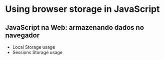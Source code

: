 # Using browser storage in JavaScript

## JavaScript na Web: armazenando dados no navegador

- Local Storage usage
- Sessions Storage usage
